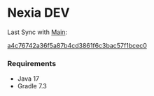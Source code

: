 # Nexia DEV

Last Sync with [Main](https://github.com/nexia-cts/Nexia-Mod/tree/main):

[a4c76742a36f5a87b4cd3861f6c3bac57f1bcec0](https://github.com/nexia-cts/Nexia-Mod/commit/a4c76742a36f5a87b4cd3861f6c3bac57f1bcec0)

### Requirements
- Java 17
- Gradle 7.3
